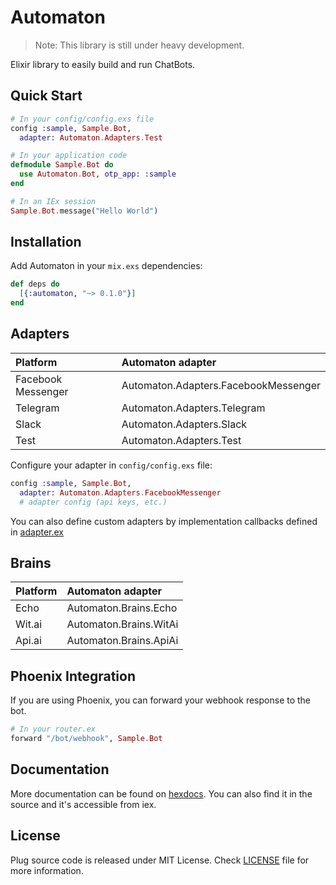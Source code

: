 # Automaton

> Note: This library is still under heavy development.

Elixir library to easily build and run ChatBots.

## Quick Start

```elixir
# In your config/config.exs file
config :sample, Sample.Bot,
  adapter: Automaton.Adapters.Test

# In your application code
defmodule Sample.Bot do
  use Automaton.Bot, otp_app: :sample
end

# In an IEx session
Sample.Bot.message("Hello World")
```

## Installation

Add Automaton in your `mix.exs` dependencies:

  ```elixir
  def deps do
    [{:automaton, "~> 0.1.0"}]
  end
  ```

## Adapters

Platform          | Automaton adapter
:-----------------| :------------------------
Facebook Messenger| Automaton.Adapters.FacebookMessenger
Telegram          | Automaton.Adapters.Telegram
Slack             | Automaton.Adapters.Slack
Test              | Automaton.Adapters.Test

Configure your adapter in `config/config.exs` file:

```elixir
config :sample, Sample.Bot,
  adapter: Automaton.Adapters.FacebookMessenger
  # adapter config (api keys, etc.)
```

You can also define custom adapters by implementation callbacks defined in
[adapter.ex](https://github.com/flexnode/automaton/blob/master/lib/automaton/adapter.ex)

## Brains

Platform        | Automaton adapter
:---------------| :------------------------
Echo            | Automaton.Brains.Echo
Wit.ai          | Automaton.Brains.WitAi
Api.ai          | Automaton.Brains.ApiAi


## Phoenix Integration

If you are using Phoenix, you can forward your webhook response to the bot.

```elixir
# In your router.ex
forward "/bot/webhook", Sample.Bot
```

## Documentation

More documentation can be found on [hexdocs](https://hex.pm/automaton). You can also find it in the source and it's accessible from iex.

## License

Plug source code is released under MIT License.
Check [LICENSE](https://github.com/flexnode/automaton/blob/master/LICENSE.md) file for more information.